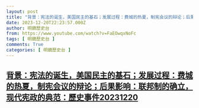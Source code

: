 ```yaml
---
layout: post
title: "背景：宪法的诞生，美国民主的基石；发展过程：费城的热夏，制宪会议的辩论；后果影响：联邦制的确立，现代宪政的典范：歷史事件20231220"
date: 2023-12-20T22:23:57.000Z
author: 明鏡歷史台
from: https://www.youtube.com/watch?v=FaEOwqxNoFc
tags: [ 明鏡歷史台 ]
comments: True
categories: [ 明鏡歷史台 ]
---
```

<!--1703111037000-->
[背景：宪法的诞生，美国民主的基石；发展过程：费城的热夏，制宪会议的辩论；后果影响：联邦制的确立，现代宪政的典范：歷史事件20231220](https://www.youtube.com/watch?v=FaEOwqxNoFc)
------

<div>

</div>
